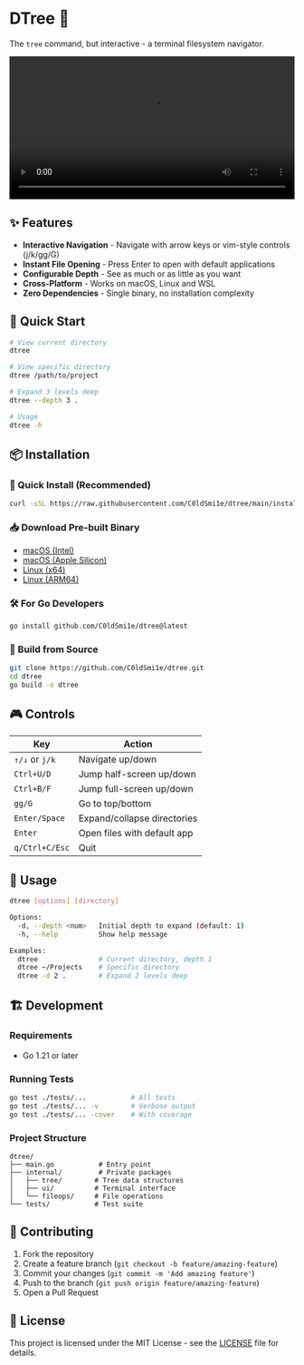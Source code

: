 # DTree 🌳

The `tree` command, but interactive - a terminal filesystem navigator.

<video width="100%" controls>
  <source src="assets/demo.mp4" type="video/mp4">
  Your browser does not support the video tag.
</video>

## ✨ Features

- **Interactive Navigation** - Navigate with arrow keys or vim-style controls (j/k/gg/G)
- **Instant File Opening** - Press Enter to open with default applications
- **Configurable Depth** - See as much or as little as you want
- **Cross-Platform** - Works on macOS, Linux and WSL
- **Zero Dependencies** - Single binary, no installation complexity

## 🚀 Quick Start

```bash
# View current directory
dtree

# View specific directory  
dtree /path/to/project

# Expand 3 levels deep
dtree --depth 3 .

# Usage
dtree -h
```

## 📦 Installation

### 🚀 Quick Install (Recommended)
```bash
curl -sSL https://raw.githubusercontent.com/C0ldSmi1e/dtree/main/install.sh -o dtree_install.sh && bash dtree_install.sh && rm dtree_install.sh
```

### 📥 Download Pre-built Binary
- [macOS (Intel)](https://github.com/C0ldSmi1e/dtree/releases/latest/download/dtree-darwin-amd64)
- [macOS (Apple Silicon)](https://github.com/C0ldSmi1e/dtree/releases/latest/download/dtree-darwin-arm64) 
- [Linux (x64)](https://github.com/C0ldSmi1e/dtree/releases/latest/download/dtree-linux-amd64)
- [Linux (ARM64)](https://github.com/C0ldSmi1e/dtree/releases/latest/download/dtree-linux-arm64)

### 🛠️ For Go Developers
```bash
go install github.com/C0ldSmi1e/dtree@latest
```

### 🔧 Build from Source
```bash
git clone https://github.com/C0ldSmi1e/dtree.git
cd dtree
go build -o dtree
```

## 🎮 Controls

| Key | Action |
|-----|--------|
| `↑/↓` or `j/k` | Navigate up/down |
| `Ctrl+U/D` | Jump half-screen up/down |
| `Ctrl+B/F` | Jump full-screen up/down |
| `gg/G` | Go to top/bottom |
| `Enter/Space` | Expand/collapse directories |
| `Enter` | Open files with default app |
| `q/Ctrl+C/Esc` | Quit |

## 🔧 Usage

```bash
dtree [options] [directory]

Options:
  -d, --depth <num>   Initial depth to expand (default: 1)
  -h, --help          Show help message

Examples:
  dtree               # Current directory, depth 1
  dtree ~/Projects    # Specific directory
  dtree -d 2 .        # Expand 2 levels deep
```

## 🏗️ Development

### Requirements
- Go 1.21 or later

### Running Tests
```bash
go test ./tests/...           # All tests
go test ./tests/... -v        # Verbose output
go test ./tests/... -cover    # With coverage
```

### Project Structure
```
dtree/
├── main.go           # Entry point
├── internal/         # Private packages
│   ├── tree/        # Tree data structures
│   ├── ui/          # Terminal interface  
│   └── fileops/     # File operations
└── tests/           # Test suite
```

## 🤝 Contributing

1. Fork the repository
2. Create a feature branch (`git checkout -b feature/amazing-feature`)
3. Commit your changes (`git commit -m 'Add amazing feature'`)
4. Push to the branch (`git push origin feature/amazing-feature`)
5. Open a Pull Request

## 📝 License

This project is licensed under the MIT License - see the [LICENSE](LICENSE) file for details.